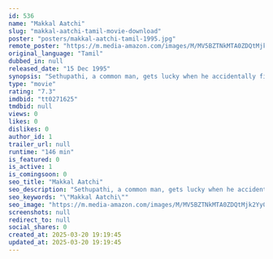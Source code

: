```yaml
---
id: 536
name: "Makkal Aatchi"
slug: "makkal-aatchi-tamil-movie-download"
poster: "posters/makkal-aatchi-tamil-1995.jpg"
remote_poster: "https://m.media-amazon.com/images/M/MV5BZTNkMTA0ZDQtMjk2Yy00YTNlLTkzODAtOTI3MzRmN2E5OGRiXkEyXkFqcGdeQXVyMTEzNzg0Mjkx._V1_SX300.jpg"
original_language: "Tamil"
dubbed_in: null
released_date: "15 Dec 1995"
synopsis: "Sethupathi, a common man, gets lucky when he accidentally finds a large amount of money in a truck. He decides to use the money to enter politics and ends up becoming the chief minister of the state."
type: "movie"
rating: "7.3"
imdbid: "tt0271625"
tmdbid: null
views: 0
likes: 0
dislikes: 0
author_id: 1
trailer_url: null
runtime: "146 min"
is_featured: 0
is_active: 1
is_comingsoon: 0
seo_title: "Makkal Aatchi"
seo_description: "Sethupathi, a common man, gets lucky when he accidentally finds a large amount of money in a truck. He decides to use the money to enter politics and ends up becoming the chief minister of the state."
seo_keywords: "\"Makkal Aatchi\""
seo_image: "https://m.media-amazon.com/images/M/MV5BZTNkMTA0ZDQtMjk2Yy00YTNlLTkzODAtOTI3MzRmN2E5OGRiXkEyXkFqcGdeQXVyMTEzNzg0Mjkx._V1_SX300.jpg"
screenshots: null
redirect_to: null
social_shares: 0
created_at: 2025-03-20 19:19:45
updated_at: 2025-03-20 19:19:45
---
```


